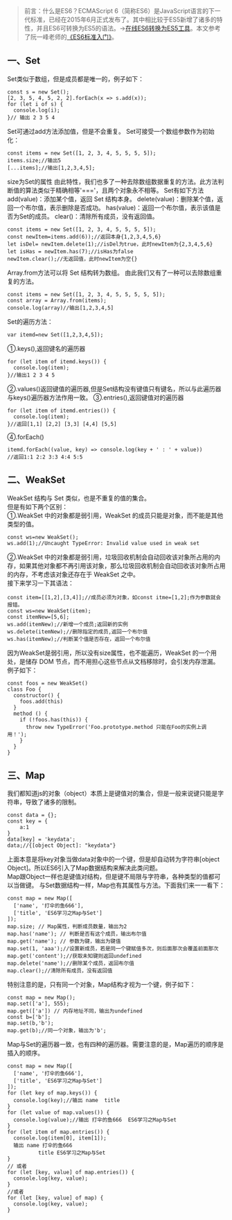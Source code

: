> 前言：什么是ES6？ECMAScript 6（简称ES6）是JavaScript语言的下一代标准，已经在2015年6月正式发布了。其中相比较于ES5新增了诸多的特性，并且ES6可转换为ES5的语法。->[在线ES6转换为ES5工具](http://google.github.io/traceur-compiler/demo/repl.html#%0A)。本文参考了阮一峰老师的[《ES6标准入门》](http://es6.ruanyifeng.com/)。
## 一、Set  
Set类似于数组，但是成员都是唯一的，例子如下：  
```
const s = new Set();
[2, 3, 5, 4, 5, 2, 2].forEach(x => s.add(x));
for (let i of s) {
  console.log(i);
}// 输出 2 3 5 4
```
Set可通过add方法添加值，但是不会重复。
Set可接受一个数组参数作为初始化：
```
const items = new Set([1, 2, 3, 4, 5, 5, 5, 5]);
items.size;//输出5
[...items];//输出[1,2,3,4,5];
```
size为Set的属性
由此特性，我们也多了一种去除数组数据重复的方法。此方法判断值的算法类似于精确相等'==='，且两个对象永不相等。
Set有如下方法
add(value)：添加某个值，返回 Set 结构本身。
delete(value)：删除某个值，返回一个布尔值，表示删除是否成功。
has(value)：返回一个布尔值，表示该值是否为Set的成员。
clear()：清除所有成员，没有返回值。 
```
const items = new Set([1, 2, 3, 4, 5, 5, 5, 5]);
const newItem=items.add(6));//返回本身{1,2,3,4,5,6}
let isDel= newItem.delete(1);//isDel为true，此时newItem为{2,3,4,5,6}
let isHas = newItem.has(7);//isHas为false
newItem.clear();//无返回值，此时newItem为空{}
```
Array.from方法可以将 Set 结构转为数组。  由此我们又有了一种可以去除数组重复的方法。
```
const items = new Set([1, 2, 3, 4, 5, 5, 5, 5, 5]);
const array = Array.from(items);
console.log(array)//输出[1,2,3,4,5]
```
Set的遍历方法：  
```
var itemd=new Set([1,2,3,4,5]);
```
①.keys(),返回键名的遍历器
```
for (let item of itemd.keys()) {
  console.log(item);
}//输出1 2 3 4 5
```
②.values()返回键值的遍历器,但是Set结构没有键值只有键名，所以与此遍历器与keys()遍历器方法作用一致。
③.entries(),返回键值对的遍历器 
```
for (let item of itemd.entries()) {
  console.log(item);
}//返回[1,1] [2,2] [3,3] [4,4] [5,5]
```
④.forEach()
```
itemd.forEach((value, key) => console.log(key + ' : ' + value))
//返回1:1 2:2 3:3 4:4 5:5 
```
## 二、WeakSet  
WeakSet 结构与 Set 类似，也是不重复的值的集合。  
但是有如下两个区别：  
①.WeakSet 中的对象都是弱引用，WeakSet 的成员只能是对象，而不能是其他类型的值。
```
const ws=new WeakSet();
ws.add(1);//Uncaught TypeError: Invalid value used in weak set
```
②.WeakSet 中的对象都是弱引用，垃圾回收机制会自动回收该对象所占用的内存，如果其他对象都不再引用该对象，那么垃圾回收机制会自动回收该对象所占用的内存，不考虑该对象还存在于 WeakSet 之中。  
接下来学习一下其语法： 
```
const item=[[1,2],[3,4]];//成员必须为对象，如const itme=[1,2];作为参数就会报错。
const ws=new WeakSet(item);
const itemNew=[5,6];
ws.add(itemNew);//新增一个成员;返回新的实例
ws.delete(itemNew);//删除指定的成员,返回一个布尔值
ws.has(itemNew);//判断某个值是否存在，返回一个布尔值
```
因为WeakSet是弱引用，所以没有size属性，也不能遍历，WeakSet 的一个用处，是储存 DOM 节点，而不用担心这些节点从文档移除时，会引发内存泄漏。
例子如下：
```
const foos = new WeakSet()
class Foo {
  constructor() {
    foos.add(this)
  }
  method () {
    if (!foos.has(this)) {
      throw new TypeError('Foo.prototype.method 只能在Foo的实例上调用！');
    }
  }
}
```
## 三、Map
我们都知道js的对象（object）本质上是键值对的集合，但是一般来说键只能是字符串，导致了诸多的限制。
```
const data = {};
const key = {
	a:1
}
data[key] = 'keydata';
data;//{[object Object]: "keydata"}
```
上面本意是将key对象当做data对象中的一个键，但是却自动转为字符串[object Object]。所以ES6引入了Map数据结构来解决此类问题。  
Map跟Object一样也是键值对结构，但是键不局限与字符串，各种类型的值都可以当做键。
与Set数据结构一样，Map也有其属性与方法。下面我们来一一看下：  
```
const map = new Map([
  ['name', '打伞的鱼666'],
  ['title', 'ES6学习之Map与Set']
]);
map.size; // Map属性，判断成员数量，输出为2
map.has('name'); // 判断是否有这个成员，输出布尔值
map.get('name'); // 参数为键，输出为键值
map.set(1, 'aaa');//设置新成员，若是同一个键赋值多次，则后面那次会覆盖前面那次
map.get('content');//获取未知键则返回undefined
map.delete('name');//删除某个成员，返回布尔值
map.clear();//清除所有成员，没有返回值
```
特别注意的是，只有同一个对象，Map结构才视为一个键，例子如下：
```
const map = new Map();
map.set(['a'], 555);
map.get(['a']) // 内存地址不同，输出为undefined
const b=['b'];
map.set(b,'b');
map.get(b);//同一个对象，输出为'b';
```
Map与Set的遍历器一致，也有四种的遍历器。需要注意的是，Map遍历的顺序是插入的顺序。
```
const map = new Map([
  ['name', '打伞的鱼666'],
  ['title', 'ES6学习之Map与Set']
]);
for (let key of map.keys()) {
  console.log(key);//输出 name  title
}
for (let value of map.values()) {
  console.log(value);//输出 打伞的鱼666  ES6学习之Map与Set
}
for (let item of map.entries()) {
  console.log(item[0], item[1]);
  输出 name 打伞的鱼666
		  title ES6学习之Map与Set
}
// 或者
for (let [key, value] of map.entries()) {
  console.log(key, value);
}
//或者
for (let [key, value] of map) {
  console.log(key, value);
}

```

